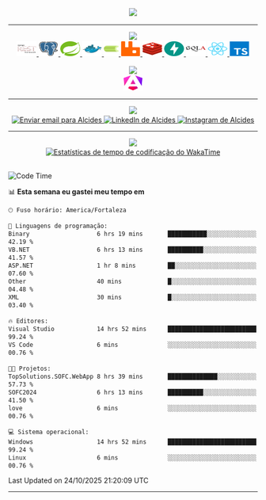 <section align="center">
  <a href="https://github.com/alcides07">
    <img src="https://readme-typing-svg.herokuapp.com/?center=true&font=Lilita+One&size=30&duration=2500&color=EC90EF&lines=Dev.+backend+❤️;Revisão+de+código+❤️">
  </a>
</section>

<hr>

<section align="center">
  <a href="https://github.com/alcides07">
    <img src="https://readme-typing-svg.herokuapp.com/?size=20&center=true&color=EC90EF&font=Lilita+One&lines=Stacks:">  
    <div>
      <img alt="Django REST" height="30" width="40" src="https://github.com/devicons/devicon/blob/master/icons/djangorest/djangorest-original-wordmark.svg">
      <img alt="PostgreSQL" height="30" width="40" src="https://github.com/devicons/devicon/blob/master/icons/postgresql/postgresql-original.svg">
      <img alt="Spring Boot" height="30" width="40" src="https://github.com/devicons/devicon/blob/master/icons/spring/spring-original.svg">
      <img alt="Docker" height="30" width="40" src="https://github.com/devicons/devicon/blob/master/icons/docker/docker-original.svg">
      <img alt="Celery" height="30" width="30" src="https://github.com/celery/celery/blob/main/docs/images/celery_512.png">
      <img alt="RabbitMQ" height="30" width="40" src="https://github.com/devicons/devicon/blob/master/icons/rabbitmq/rabbitmq-original.svg">
      <img alt="Redis" height="30" width="40" src="https://github.com/devicons/devicon/blob/master/icons/redis/redis-original.svg">
      <img alt="FastAPI" height="30" width="40" src="https://github.com/devicons/devicon/blob/master/icons/fastapi/fastapi-original.svg">
      <img alt="SQLAlchemy" height="30" width="40" src="https://github.com/devicons/devicon/blob/master/icons/sqlalchemy/sqlalchemy-original.svg">
      <img alt="React" height="30" width="40" src="https://github.com/devicons/devicon/blob/master/icons/react/react-original.svg">
      <img alt="TypeScript" height="30" width="40" src="https://github.com/devicons/devicon/blob/master/icons/typescript/typescript-original.svg">
    </div>
  </a>
</section>

<br>

<section align="center">
  <a href="https://github.com/alcides07">
    <img src="https://readme-typing-svg.herokuapp.com/?size=20&center=true&color=EC90EF&font=Lilita+One&lines=Estudando:">
    <div>
      <img alt="Angular" height="30" width="40" src="https://github.com/devicons/devicon/blob/master/icons/angular/angular-original.svg">
    </div>
  </a>
</section>

<hr>

<section align="center">
  <a href="https://github.com/alcides07">
    <img src="https://readme-typing-svg.herokuapp.com/?size=20&center=true&color=EC90EF&font=Lilita+One&lines=Contatos:">
  </a>
  <div>    
    <a href="mailto:alcidesdantasdj@gmail.com">
      <img src="https://img.shields.io/badge/Gmail-%23ec90ef?style=for-the-badge&labelColor=621466&logo=gmail&color=8A2A8F&logoColor=white" alt="Enviar email para Alcides"/>
    </a> 
    <a href="https://www.linkedin.com/in/alcides-dantas/" target="_blank" rel="noopener noreferrer">
      <img src="https://img.shields.io/badge/Linkedin-%23ec90ef?style=for-the-badge&labelColor=621466&color=8A2A8F&logoColor=white" alt="LinkedIn de Alcides"/>
    </a>
    <a href="https://instagram.com/alcides07" target="_blank" rel="noopener noreferrer">
      <img src="https://img.shields.io/badge/Instagram-%23ec90ef?style=for-the-badge&labelColor=621466&logo=instagram&color=8A2A8F&logoColor=white" alt="Instagram de Alcides"/>
    </a>
  </div>
</section>

<hr>

<section align="center">
  <a href="https://github.com/alcides07">
    <img src="https://readme-typing-svg.herokuapp.com/?size=20&center=true&color=EC90EF&font=Lilita+One&lines=Métricas:">
    <div>
      <img height="180em" src="https://github-readme-stats-alcides07s-projects.vercel.app/api/wakatime?username=alcides07&theme=radical&border_radius=5&title_color=EC90EF&text_color=EFEFEF&langs_count=5" alt="Estatísticas de tempo de codificação do WakaTime"/>
    </div>
  </a>
</section>

<br>

<!--START_SECTION:waka-->
![Code Time](http://img.shields.io/badge/Code%20Time-721%20hrs%2055%20mins-blue)

📊 **Esta semana eu gastei meu tempo em** 

```text
🕑︎ Fuso horário: America/Fortaleza

💬 Linguagens de programação: 
Binary                   6 hrs 19 mins       ███████████░░░░░░░░░░░░░░   42.19 % 
VB.NET                   6 hrs 13 mins       ██████████░░░░░░░░░░░░░░░   41.57 % 
ASP.NET                  1 hr 8 mins         ██░░░░░░░░░░░░░░░░░░░░░░░   07.60 % 
Other                    40 mins             █░░░░░░░░░░░░░░░░░░░░░░░░   04.48 % 
XML                      30 mins             █░░░░░░░░░░░░░░░░░░░░░░░░   03.40 % 

🔥 Editores: 
Visual Studio            14 hrs 52 mins      █████████████████████████   99.24 % 
VS Code                  6 mins              ░░░░░░░░░░░░░░░░░░░░░░░░░   00.76 % 

🐱‍💻 Projetos: 
TopSolutions.SOFC.WebApp 8 hrs 39 mins       ██████████████░░░░░░░░░░░   57.73 % 
SOFC2024                 6 hrs 13 mins       ██████████░░░░░░░░░░░░░░░   41.50 % 
love                     6 mins              ░░░░░░░░░░░░░░░░░░░░░░░░░   00.76 % 

💻 Sistema operacional: 
Windows                  14 hrs 52 mins      █████████████████████████   99.24 % 
Linux                    6 mins              ░░░░░░░░░░░░░░░░░░░░░░░░░   00.76 % 
```


 Last Updated on 24/10/2025 21:20:09 UTC
<!--END_SECTION:waka-->

<hr>

